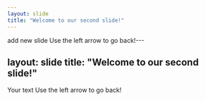 ```yaml
---
layout: slide
title: "Welcome to our second slide!"
---
```

 add new slide
Use the left arrow to go back!---

layout: slide
title: "Welcome to our second slide!"
---
Your text
Use the left arrow to go back!
